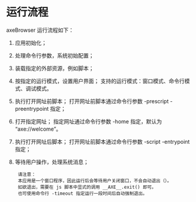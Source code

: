 # 运行流程

axeBrowser 运行流程如下：

1. 应用初始化；

2. 处理命令行参数，系统初始配置；

3. 装载指定的外部资源，例如脚本；

4. 按指定的运行模式，设置用户界面；
        支持的运行模式：窗口模式、命令行模式、调试模式。

5. 执行打开网址前脚本；
        打开网址前脚本通过命令行参数 -prescript -preentrypoint 指定；

6. 打开指定网址；
        指定网址通过命令行参数 -home 指定，默认为 “axe://welcome”。

7. 执行打开网址后脚本；
        打开网址前脚本通过命令行参数 -script -entrypoint 指定；

8. 等待用户操作，处理系统消息；

        请注意：
        本应用是一个窗口程序，因此运行后会等待用户关闭窗口，不会自动退出（）。
        如欲退出，需要在 js 脚本中显式的调用 __AXE__.exit() 即可。
        也可使用命令行 -timeout 指定运行一段时间后自动强制退出。

